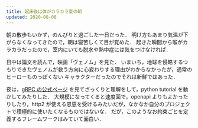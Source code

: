 ```yaml
---
title: 起床後は体がカラカラ夏の朝
updated: 2020-08-08
---
```


朝の散歩もいかず，のんびりと過ごした一日だった．
明け方もあまり気温が下がらなくなってきたので，朝は寝苦しくて目が覚めた．
起きた瞬間から喉がカラカラだったので，室内にいても脱水や熱中症には気をつけなければ．

日中は論文を読んで，映画「ヴェノム」を見た．
いまいち，地球を侵略するつもりできたヴェノムが救う方向に心変わりする理由がわからなかったが，通常のヒーローものっぽくない
キャラクターだったのでそれは新鮮ではあった．

夜は，[gRPC の公式ページ](https://grpc.io/docs/what-is-grpc/) を見てざっくりと理解をして，python tutorial を動かしてみたりした．
大規模になってくると速度面で，openapi よりもよかったりしたり，http2 が使える恩恵を受けるみたいだが，なかなか自分のプロジェクトで積極的に使いたくなるものではないな．
だが，このようなお約束ごとを定義するフレームワークはみていて面白い．
